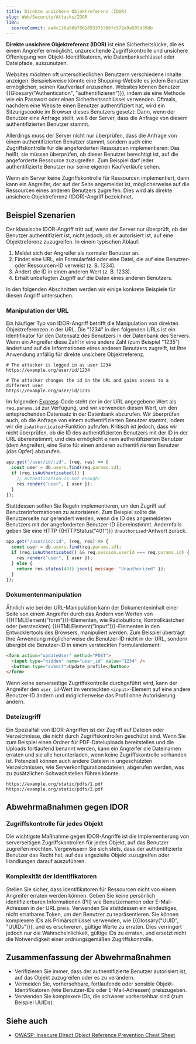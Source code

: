 ```yaml
---
title: Direkte unsichere Objektreferenz (IDOR)
slug: Web/Security/Attacks/IDOR
l10n:
  sourceCommit: aa6c136a56b7861893376386fc572e9a505d39db
---
```


**Direkte unsichere Objektreferenz (IDOR)** ist eine Sicherheitslücke, die es einem Angreifer ermöglicht, unzureichende Zugriffskontrolle und unsichere Offenlegung von Objekt-Identifikatoren, wie Datenbankschlüssel oder Dateipfade, auszunutzen.

Websites möchten oft unterschiedlichen Benutzern verschiedene Inhalte anzeigen: Beispielsweise könnte eine Shopping-Website es jedem Benutzer ermöglichen, seinen Kaufverlauf anzusehen. Websites können Benutzer {{Glossary("Authentication", "authentifizieren")}}, indem sie eine Methode wie ein Passwort oder einen Sicherheitsschlüssel verwenden. Oftmals, nachdem eine Website einen Benutzer authentifiziert hat, wird ein Sitzungscookie im Browser dieses Benutzers gesetzt: Dann, wenn der Benutzer eine Anfrage stellt, weiß der Server, dass die Anfrage von diesem authentifizierten Benutzer stammt.

Allerdings muss der Server nicht nur überprüfen, dass die Anfrage von einem authentifizierten Benutzer stammt, sondern auch eine Zugriffskontrolle für die angeforderten Ressourcen implementieren: Das heißt, sie müssen überprüfen, ob dieser Benutzer berechtigt ist, auf die angeforderte Ressource zuzugreifen. Zum Beispiel darf jeder authentifizierte Benutzer nur seine eigenen Kaufverläufe sehen.

Wenn ein Server keine Zugriffskontrolle für Ressourcen implementiert, dann kann ein Angreifer, der auf der Seite angemeldet ist, möglicherweise auf die Ressourcen eines anderen Benutzers zugreifen. Dies wird als direkte unsichere Objektreferenz (IDOR)-Angriff bezeichnet.

## Beispiel Szenarien

Der klassische IDOR-Angriff tritt auf, wenn der Server nur überprüft, ob der Benutzer authentifiziert ist, nicht jedoch, ob er autorisiert ist, auf eine Objektreferenz zuzugreifen. In einem typischen Ablauf:

1. Meldet sich der Angreifer als normaler Benutzer an.
2. Findet eine URL, ein Formularfeld oder eine Datei, die auf eine Benutzer- oder Ressourcen-ID verweist (z. B. 1234).
3. Ändert die ID in einen anderen Wert (z. B. 1233).
4. Erhält unbefugten Zugriff auf die Daten eines anderen Benutzers.

In den folgenden Abschnitten werden wir einige konkrete Beispiele für diesen Angriff untersuchen.

### Manipulation der URL

Ein häufiger Typ von IDOR-Angriff betrifft die Manipulation von direkten Objektreferenzen in der URL. Die "1234" in den folgenden URLs ist ein Identifikator für den Datensatz des Benutzers in der Datenbank des Servers. Wenn ein Angreifer diese Zahl in eine andere Zahl (zum Beispiel "1235") ändert und auf die Informationen eines anderen Benutzers zugreift, ist Ihre Anwendung anfällig für direkte unsichere Objektreferenz.

```http
# The attacker is logged in as user 1234
https://example.org/user/id/1234

# The attacker changes the id in the URL and gains access to a different user
https://example.org/user/id/1235
```

Im folgenden [Express](/de/docs/Learn_web_development/Extensions/Server-side/Express_Nodejs)-Code steht der in der URL angegebene Wert als `req.params.id` zur Verfügung, und wir verwenden diesen Wert, um den entsprechenden Datensatz in der Datenbank abzurufen. Wir überprüfen auch, ob die Anfrage von einem authentifizierten Benutzer stammt, indem wir die `isAuthenticated`-Funktion aufrufen. Kritisch ist jedoch, dass wir nicht überprüfen, ob die ID des authentifizierten Benutzers mit der ID in der URL übereinstimmt, und dies ermöglicht einem authentifizierten Benutzer (dem Angreifer), eine Seite für einen anderen authentifizierten Benutzer (das Opfer) abzurufen.

```js example-bad
app.get("/user/id/:id", (req, res) => {
  const user = db.users.find(req.params.id);
  if (req.isAuthenticated()) {
    // Authentication is not enough!
    res.render("user", { user });
  }
});
```

Stattdessen sollten Sie Regeln implementieren, um den Zugriff auf Benutzerinformationen zu autorisieren. Zum Beispiel sollte die Benutzerseite nur gerendert werden, wenn die ID des angemeldeten Benutzers mit der angeforderten Benutzer-ID übereinstimmt. Andernfalls geben Sie eine HTTP {{HTTPStatus("401")}} `Unauthorized`-Antwort zurück.

```js
app.get("/user/id/:id", (req, res) => {
  const user = db.users.find(req.params.id);
  if (req.isAuthenticated() && req.session.userId === req.params.id) {
    res.render("user", { user });
  } else {
    return res.status(401).json({ message: "Unauthorized" });
  }
});
```

### Dokumentenmanipulation

Ähnlich wie bei der URL-Manipulation kann der Dokumenteninhalt einer Seite von einem Angreifer durch das Ändern von Werten von {{HTMLElement("form")}}-Elementen, wie Radiobuttons, Kontrollkästchen oder (versteckten) {{HTMLElement("input")}}-Elementen in den Entwicklertools des Browsers, manipuliert werden.
Zum Beispiel überträgt Ihre Anwendung möglicherweise die Benutzer-ID nicht in der URL, sondern übergibt die Benutzer-ID in einem versteckten Formularelement:

```html
<form action="updateUser" method="POST">
  <input type="hidden" name="user_id" value="1234" />
  <button type="submit">Update profile</button>
</form>
```

Wenn keine serverseitige Zugriffskontrolle durchgeführt wird, kann der Angreifer den `user_id`-Wert im versteckten `<input>`-Element auf eine andere Benutzer-ID ändern und möglicherweise das Profil ohne Autorisierung ändern.

### Dateizugriff

Ein Spezialfall von IDOR-Angriffen ist der Zugriff auf Dateien oder Verzeichnisse, die nicht durch Zugriffskontrollen geschützt sind. Wenn Sie zum Beispiel einen Ordner für PDF-Dateiuploads bereitstellen und die Uploads fortlaufend benannt werden, kann ein Angreifer die Dateinamen erraten und sie alle herunterladen, wenn keine Zugriffskontrolle vorhanden ist. Potenziell können auch andere Dateien in ungeschützten Verzeichnissen, wie Serverkonfigurationsdateien, abgerufen werden, was zu zusätzlichen Schwachstellen führen könnte.

```http
https://example.org/static/pdfs/1.pdf
https://example.org/static/pdfs/2.pdf
```

## Abwehrmaßnahmen gegen IDOR

### Zugriffskontrolle für jedes Objekt

Die wichtigste Maßnahme gegen IDOR-Angriffe ist die Implementierung von serverseitigen Zugriffskontrollen für jedes Objekt, auf das Benutzer zugreifen möchten. Vergewissern Sie sich stets, dass der authentifizierte Benutzer das Recht hat, auf das angezielte Objekt zuzugreifen oder Handlungen darauf auszuführen.

### Komplexität der Identifikatoren

Stellen Sie sicher, dass Identifikatoren für Ressourcen nicht von einem Angreifer erraten werden können. Geben Sie keine persönlich identifizierbaren Informationen (PII) wie Benutzernamen oder E-Mail-Adressen in der URL preis. Verwenden Sie stattdessen ein eindeutiges, nicht erratbares Token, um den Benutzer zu repräsentieren. Sie können komplexere IDs als Primärschlüssel verwenden, wie {{Glossary("UUID", "UUIDs")}}, und es erschweren, gültige Werte zu erraten. Dies verringert jedoch nur die Wahrscheinlichkeit, gültige IDs zu erraten, und ersetzt nicht die Notwendigkeit einer ordnungsgemäßen Zugriffskontrolle.

## Zusammenfassung der Abwehrmaßnahmen

- Verifizieren Sie immer, dass der authentifizierte Benutzer autorisiert ist, auf das Objekt zuzugreifen oder es zu verändern.
- Vermeiden Sie, vorhersehbare, fortlaufende oder sensible Objekt-Identifikatoren (wie Benutzer-IDs oder E-Mail-Adressen) preiszugeben.
- Verwenden Sie komplexere IDs, die schwerer vorhersehbar sind (zum Beispiel UUIDs).

## Siehe auch

- [OWASP: Insecure Direct Object Reference Prevention Cheat Sheet](https://cheatsheetseries.owasp.org/cheatsheets/Insecure_Direct_Object_Reference_Prevention_Cheat_Sheet.html)
